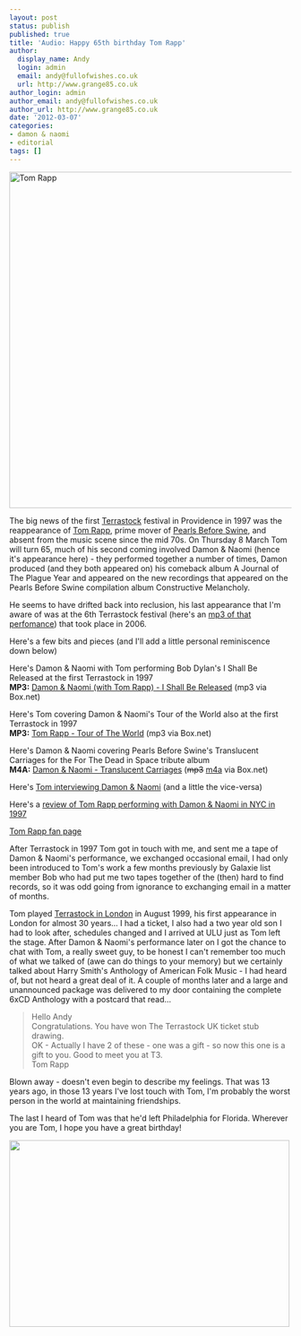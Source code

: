 ```yaml
---
layout: post
status: publish
published: true
title: 'Audio: Happy 65th birthday Tom Rapp'
author:
  display_name: Andy
  login: admin
  email: andy@fullofwishes.co.uk
  url: http://www.grange85.co.uk
author_login: admin
author_email: andy@fullofwishes.co.uk
author_url: http://www.grange85.co.uk
date: '2012-03-07'
categories:
- damon & naomi
- editorial
tags: []
---
```

<a data-flickr-embed="true"  href="https://www.flickr.com/photos/mnoble/145358820/" title="Tom Rapp"><img src="https://live.staticflickr.com/54/145358820_c678a5cc7e_o.jpg" width="800" height="600" alt="Tom Rapp"></a><script async src="//embedr.flickr.com/assets/client-code.js" charset="utf-8"></script>
<p>The big news of the first <a href="http://www.terrascope.co.uk/terrastockpages/terrastock.html">Terrastock</a> festival in Providence in 1997 was the reappearance of <a href="http://en.wikipedia.org/wiki/Tom_Rapp">Tom Rapp</a>, prime mover of <a href="http://www.terrascope.co.uk/MyBackPages/Pearls_Before_Swine.htm">Pearls Before Swine</a>, and absent from the music scene since the mid 70s. On Thursday 8 March Tom will turn 65, much of his second coming involved Damon & Naomi (hence it's appearance here) - they performed together a number of times, Damon produced (and they both appeared on) his comeback album <span class="removed_link" title="https://www.fullofwishes.co.uk/database/discography/album/116/">A Journal of The Plague Year</span> and appeared on the new recordings that appeared on the Pearls Before Swine compilation album <span class="removed_link" title="https://www.fullofwishes.co.uk/database/discography/album/115/">Constructive Melancholy</span>.</p>
<p>He seems to have drifted back into reclusion, his last appearance that I'm aware of was at the 6th Terrastock festival (here's an <a href="http://www.abunai.com/t6/TomRapp.mp3">mp3 of that perfomance</a>) that took place in 2006. </p>
<p>Here's a few bits and pieces (and I'll add a little personal reminiscence down below)</p>
<p>Here's Damon & Naomi with Tom performing Bob Dylan's I Shall Be Released at the first Terrastock in 1997<br />
<strong>MP3:</strong> <a href="http://www.box.com/s/hm7qcugzb5psmydedq48">Damon & Naomi (with Tom Rapp) - I Shall Be Released</a> (mp3 via Box.net)</p>
<p>Here's Tom covering Damon & Naomi's Tour of the World also at the first Terrastock in 1997<br />
<strong>MP3:</strong> <a href="http://www.box.com/shared/8su1nj8un1">Tom Rapp - Tour of The World</a> (mp3 via Box.net)</p>
<p>Here's Damon & Naomi covering Pearls Before Swine's Translucent Carriages for the For The Dead in Space tribute album<br />
<strong>M4A:</strong> <a href="http://www.box.com/s/zvathzhfytyrfox2zu9f">Damon & Naomi - Translucent Carriages</a> (<del datetime="2012-03-08T10:22:59+00:00">mp3</del> <ins datetime="2012-03-08T10:22:59+00:00">m4a</ins> via Box.net)</p>
<p>Here's <a href="http://web.archive.org/web/20091101095413/http://www.damonandnaomi.com:80/interviews/magnetinterview.html">Tom interviewing Damon & Naomi</a> (and a little the vice-versa)</p>
<p>Here's a <a href="http://members.chello.nl/cvanderlely/pearls/articles/nytreview.html">review of Tom Rapp performing with Damon & Naomi in NYC in 1997</a></p>
<p><a href="http://members.chello.nl/cvanderlely/pearls.html">Tom Rapp fan page</a></p>
<p>After Terrastock in 1997 Tom got in touch with me, and sent me a tape of Damon & Naomi's performance, we exchanged occasional email,  I had only been introduced to Tom's work a few months previously by Galaxie list member Bob who had put me two tapes together of the (then) hard to find records, so it was odd going from ignorance to exchanging email in a matter of months.</p>
<p>Tom played <a href="http://members.chello.nl/cvanderlely/pearls/articles/terra.html">Terrastock in London</a> in August 1999, his first appearance in London for almost 30 years... I had a ticket, I also had a two year old son I had to look after, schedules changed and I arrived at ULU just as Tom left the stage. After Damon & Naomi's performance later on I got the chance to chat with Tom, a really sweet guy, to be honest I can't remember too much of what we talked of (awe can do things to your memory) but we certainly talked about Harry Smith's Anthology of American Folk Music - I had heard of, but not heard a great deal of it. A couple of months later and a large and unannounced package was delivered to my door containing the complete 6xCD Anthology with a postcard that read...</p>
<blockquote><p>
Hello Andy<br />
Congratulations. You have won The Terrastock UK ticket stub drawing.<br />
OK - Actually I have 2 of these - one was a gift - so now this one is a gift to you. Good to meet you at T3.<br />
Tom Rapp
</p></blockquote>
<p>Blown away - doesn't even begin to describe my feelings. That was 13 years ago, in those 13 years I've lost touch with Tom, I'm probably the worst person in the world at maintaining friendships.</p>
<p>The last I heard of Tom was that he'd left Philadelphia for Florida. Wherever you are Tom, I hope you have a great birthday!</p>
<p><img src="https://www.fullofwishes.co.uk/wp/wp-content/uploads/2012/03/Photo-on-2012-03-04-at-22.45-500x333.jpg" alt="" title="Anthology of American Folk Music" width="500" height="333" class="aligncenter size-medium wp-image-2322" /></p>
